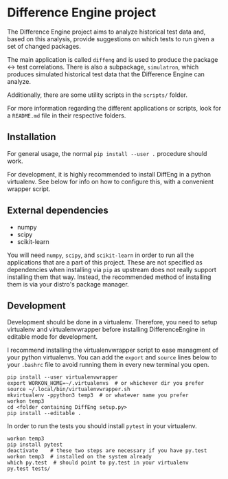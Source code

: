 Difference Engine project
=========================

The Difference Engine project aims to analyze historical test data and, based on
this analysis, provide suggestions on which tests to run given a set of changed
packages.

The main application is called `diffeng` and is used to produce the
package <-> test correlations. There is also a subpackage, `simulatron`, which
produces simulated historical test data that the Difference Engine can analyze.

Additionally, there are some utility scripts in the `scripts/` folder.

For more information regarding the different applications or scripts, look for a
`README.md` file in their respective folders.


Installation
------------

For general usage, the normal `pip install --user .` procedure should work.

For development, it is highly recommended to install DiffEng in a python
virtualenv. See below for info on how to configure this, with a convenient
wrapper script.


External dependencies
---------------------

* numpy
* scipy
* scikit-learn

You will need `numpy`, `scipy`, and `scikit-learn` in order to run all the
applications that are a part of this project. These are not specified as
dependencies when installing via `pip` as upstream does not really support
installing them that way. Instead, the recommended method of installing them is
via your distro's package manager.


Development
-----------

Development should be done in a virtualenv. Therefore, you need to setup
virtualenv and virtualenvwrapper before installing DifferenceEngine in editable
mode for development.

I recommend installing the virtualenvwrapper script to ease managment of your
python virtualenvs. You can add the `export` and `source` lines below to your
`.bashrc` file to avoid running them in every new terminal you open.

	pip install --user virtualenvwrapper
	export WORKON_HOME=~/.virtualenvs  # or whichever dir you prefer
	source ~/.local/bin/virtualenvwrapper.sh
	mkvirtualenv -ppython3 temp3  # or whatever name you prefer
	workon temp3
	cd <folder containing DiffEng setup.py>
	pip install --editable .


In order to run the tests you should install `pytest` in your virtualenv.

	workon temp3
	pip install pytest
	deactivate    # these two steps are necessary if you have py.test
	workon temp3  # installed on the system already
	which py.test  # should point to py.test in your virtualenv
	py.test tests/
